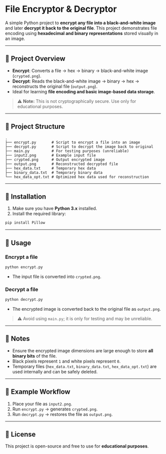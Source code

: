 # File Encryptor & Decryptor

A simple Python project to **encrypt any file into a black-and-white image** and later **decrypt it back to the original file**.
This project demonstrates file encoding using **hexadecimal and binary representations** stored visually in an image.

---

## 🔹 Project Overview

* **Encrypt**: Converts a file → hex → binary → black-and-white image (`crypted.png`).
* **Decrypt**: Reads the black-and-white image → binary → hex → reconstructs the original file (`output.png`).
* Ideal for learning **file encoding and basic image-based data storage**.

> ⚠️ **Note:** This is not cryptographically secure. Use only for educational purposes.

---

## 🔹 Project Structure

```
.
├── encrypt.py       # Script to encrypt a file into an image
├── decrypt.py       # Script to decrypt the image back to original
├── main.py          # For testing purposes (unreliable)
├── input2.png       # Example input file
├── crypted.png      # Output encrypted image
├── output.png       # Reconstructed decrypted file
├── hex_data.txt     # Temporary hex data
├── binary_data.txt  # Temporary binary data
└── hex_data_opt.txt # Optimized hex data used for reconstruction
```

---

## 🔹 Installation

1. Make sure you have **Python 3.x** installed.
2. Install the required library:

```bash
pip install Pillow
```

---

## 🔹 Usage

### Encrypt a file

```bash
python encrypt.py
```

* The input file is converted into `crypted.png`.

### Decrypt a file

```bash
python decrypt.py
```

* The encrypted image is converted back to the original file as `output.png`.

> ⚠️ Avoid using `main.py`; it is only for testing and may be unreliable.

---

## 🔹 Notes

* Ensure the encrypted image dimensions are large enough to store **all binary bits** of the file.
* Black pixels represent `1` and white pixels represent `0`.
* Temporary files (`hex_data.txt`, `binary_data.txt`, `hex_data_opt.txt`) are used internally and can be safely deleted.

---

## 🔹 Example Workflow

1. Place your file as `input2.png`.
2. Run `encrypt.py` → generates `crypted.png`.
3. Run `decrypt.py` → restores the file as `output.png`.

---

## 🔹 License

This project is open-source and free to use for **educational purposes**.
